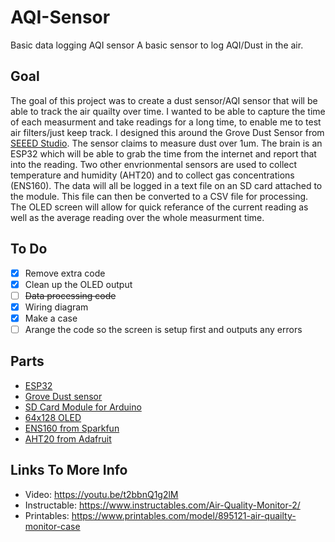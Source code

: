 # AQI-Sensor
Basic data logging AQI sensor
A basic sensor to log AQI/Dust in the air.

## Goal
The goal of this project was to create a dust sensor/AQI sensor that will be able to track the air quailty over time. 
I wanted to be able to capture the time of each measurment and take readings for a long time, to enable me to test air filters/just keep track.
I designed this around the Grove Dust Sensor from [SEEED Studio](https://www.seeedstudio.com/Grove-Dust-Sensor-PPD42NS.html). The sensor claims to measure dust over 1um.
The brain is an ESP32 which will be able to grab the time from the internet and report that into the reading. 
Two other envrionmental sensors are used to collect temperature and humidity (AHT20) and to collect gas concentrations (ENS160).
The data will all be logged in a text file on an SD card attached to the module. This file can then be converted to a CSV file for processing.
The OLED screen will allow for quick referance of the current reading as well as the average reading over the whole measurment time. 

## To Do
- [X] Remove extra code
- [X] Clean up the OLED output
- [ ] ~~Data processing code~~
- [X] Wiring diagram
- [X] Make a case
- [ ] Arange the code so the screen is setup first and outputs any errors

## Parts
- [ESP32](https://www.amazon.com/gp/product/B08246MCL5/ref=ppx_yo_dt_b_search_asin_title?ie=UTF8&th=1)
- [Grove Dust sensor](https://www.seeedstudio.com/Grove-Dust-Sensor-PPD42NS.html)
- [SD Card Module for Arduino](https://www.amazon.com/gp/product/B07BJ2P6X6/ref=ppx_yo_dt_b_search_asin_title?ie=UTF8&psc=1)
- [64x128 OLED](https://www.amazon.com/gp/product/B085WCRS7C/ref=ppx_yo_dt_b_search_asin_title?ie=UTF8&psc=1)
- [ENS160 from Sparkfun](https://www.sparkfun.com/products/20844)
- [AHT20 from Adafruit](https://www.adafruit.com/product/4566)

## Links To More Info
- Video: https://youtu.be/t2bbnQ1g2lM
- Instructable: https://www.instructables.com/Air-Quality-Monitor-2/
- Printables: https://www.printables.com/model/895121-air-quailty-monitor-case
